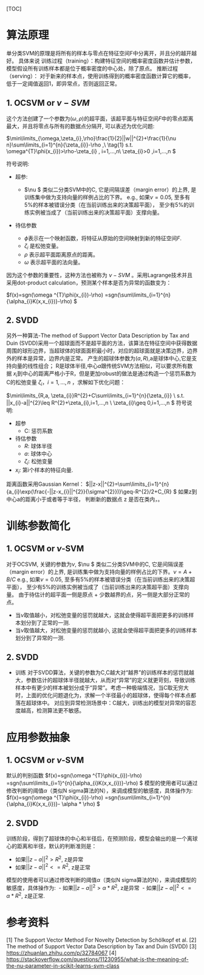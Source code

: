 [TOC]


# 算法原理
单分类SVM的原理是将所有的样本与零点在特征空间F中分离开，并且分的越开越好。
具体来说
训练过程（training）：构建特征空间的概率密度函数并估计参数，模型假设所有训练样本都是位于概率密度的中心处，除了原点。
推断过程（serving）：
对于新来的样本点，使用训练得到的概率密度函数计算它的概率，低于一定阈值返回1，即异常点，否则返回正常。

## 1. OCSVM or $\nu-SVM$
这个方法创建了一个参数为$(\omega,\rho)$的超平面，该超平面与特征空间$F$中的零点距离最大，并且将零点与所有的数据点分隔开, 可以表述为优化问题:

$\min\limits_{\omega,\zeta_{i},\rho}\frac{1}{2}||w||^{2}+\frac{1}{\nu n}\sum\limits_{i=1}^{n}{\zeta_{i}}-\rho ,\\ \tag{1} s.t. \omega^{T}\phi(x_{i})>\rho-\zeta_{i} , i=1,...,n\\ \zeta_{i}>0 ,i=1,...,n $

符号说明:
- 超参:
  - $\nu $ 类似二分类SVM中的C, 它是间隔误差（margin error）的上界, 
  是训练集中做为支持向量的样例占比的下界。
  e.g., 如果$\nu = 0.05$, 至多有5%的样本被错误分类（在当前训练出来的决策超平面），
  至少有5%的训练实例被当成了（当前训练出来的决策超平面）支撑向量。
  
- 待估参数
  - $\phi$表示在一个映射函数，将特征从原始的空间映射到新的特征空间$F$.
  - $\zeta_{i}$ 是松弛变量。
  - $\rho$ 表示超平面距离原点的距离。
  - $\omega$ 表示超平面的法向量。

因为这个参数的重要性，这种方法也被称为 $\nu-SVM$ 。采用Lagrange技术并且采用dot-product calculation，预测某个样本是否为异常的函数变为：

$f(x)=sgn(\omega ^{T}\phi(x_{i})-\rho) =sgn(\sum\limits_{i=1}^{n}{\alpha_{i}K(x,x_{i})}-\rho) $

## 2. SVDD
另外一种算法-The method of Support Vector Data Description by Tax and Duin (SVDD)采用一个超球面而不是超平面的方法，该算法在特征空间中获得数据周围的球形边界，当超球体的球面面积最小时，对应的超球面就是决策边界，边界外的样本是异常，边界内是正常。
产生的超球体参数为$(a, R)$,a是球体中心,它是支持向量的线性组合； R是球体半径,中心$a$跟传统SVM方法相似，可以要求所有数据 $x_{i}$到中心的距离严格小于R，但是更加robust的做法是通过构造一个惩罚系数为C的松弛变量 $\zeta_{i}，i=1,...,n$ ，求解如下优化问题：

$\min\limits_{R,a, \zeta_{i}}R^{2}+C\sum\limits_{i=1}^{n}{\zeta_{i}} \\ s.t. ||x_{i}-a||^{2}\leq R^{2}+\zeta_{i},i=1,...,n \\ \zeta_{i}\geq 0,i=1,...,n $
符号说明:
- 超参
  - C: 惩罚系数
- 待估参数
  - $R$: 球体半径
  - $a$: 球体中心
  - $\zeta_{i}$: 松弛变量
- $x_i$: 第i个样本的特征向量.

距离函数采用Gaussian Kernel：
$||z-x||^{2}=\sum\limits_{i=1}^{n}{a_{i}\exp(\frac{-||z-x_{i}||^{2}}{\sigma^{2}})}\geq-R^{2}/2+C_{R} $
如果z到中心a的距离小于或者等于半径， 判断新的数据点 z 是否在类内，。

# 训练参数简化
## 1. OCSVM or $\nu$-SVM

  对于OCSVM, 关键的参数为$\nu$, $\nu $ 类似二分类SVM中的C, 它是间隔误差（margin error）的上界, 
  是训练集中做为支持向量的样例占比的下界。$\nu = A + B/C$
  e.g., 如果$\nu = 0.05$, 至多有5%的样本被错误分类（在当前训练出来的决策超平面），
  至少有5%的训练实例被当成了（当前训练出来的决策超平面）支撑向量。
  由于待估计的超平面一侧是原点 + 少数越界的点，另一侧是大部分正常的点。
  - 当$\nu$取值越小，对松弛变量的惩罚就越大，这就会使得超平面把更多的训练样本划分到了正常的一测.
  - 当$\nu$取值越大，对松弛变量的惩罚就越小, 这就会使得超平面把更多的训练样本划分到了异常的一测.


## 2. SVDD
- 训练
  对于SVDD算法，关键的参数为C,C越大对“越界”的训练样本的惩罚就越大，参数估计的超球体半径就越大，从而对“异常”的定义就更苛刻，导致训练样本中有更少的样本被划分成于“异常”。考虑一种极端情况，当C取无穷大时，上面的优化问题退化为，求解一个半径最小的超球体，使得每个样本点都落在超球体中。
  对应到异常检测场景中：C越大，训练出的模型对异常的容忍度越高，检测算法更不敏感。

# 应用参数抽象

## 1. OCSVM or $\nu$-SVM
  默认的判别函数
  $f(x)=sgn(\omega ^{T}\phi(x_{i})-\rho) =sgn(\sum\limits_{i=1}^{n}{\alpha_{i}K(x,x_{i})}-\rho) $
  模型的使用者可以通过修改判断的阈值$\alpha$（类似N sigma算法的N），来调成模型的敏感度，具体操作为:
  $f(x)=sgn(\omega ^{T}\phi(x_{i})-\rho) =sgn(\sum\limits_{i=1}^{n}{\alpha_{i}K(x,x_{i})}- \alpha * \rho) $


## 2. SVDD
  训练阶段，得到了超球体的中心和半径后，在预测阶段，模型会输出的是一个离球心的距离和半径，默认的判断准则是：
  - 如果$||z-a||^{2} > R^2$, z是异常
  - 如果$||z-a||^{2} <= R^2$, z是正常

  模型的使用者可以通过修改判断的阈值$\alpha$（类似N sigma算法的N），来调成模型的敏感度，具体操作为:
​    - 如果$||z-a||^{2} > \alpha * R^2$, z是异常
​    - 如果$||z-a||^{2} <=  \alpha * R^2$, z是正常.

# 参考资料
[1] The Support Vector Method For Novelty Detection by Schölkopf et al.
[2] The method of Support Vector Data Description by Tax and Duin (SVDD)
[3] https://zhuanlan.zhihu.com/p/32784067
[4] https://stackoverflow.com/questions/11230955/what-is-the-meaning-of-the-nu-parameter-in-scikit-learns-svm-class
